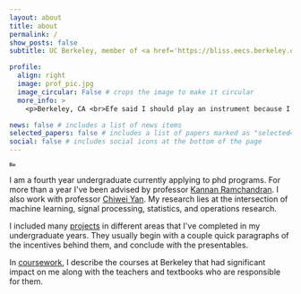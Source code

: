 ```yaml
---
layout: about
title: about
permalink: /
show_posts: false
subtitle: UC Berkeley, member of <a href='https://bliss.eecs.berkeley.edu/'>Berkeley Laboratory for Information and System Sciences</a> (BLISS). <br> jingxing.wang@berkeley.edu

profile:
  align: right
  image: prof_pic.jpg
  image_circular: False # crops the image to make it circular
  more_info: >
    <p>Berkeley, CA <br>Efe said I should play an instrument because I look like a rockstar.</p>

news: false # includes a list of news items
selected_papers: false # includes a list of papers marked as "selected={true}"
social: false # includes social icons at the bottom of the page
---
```


<h1 style="font-size:7">Bio</h1>

I am a fourth year undergraduate currently applying to phd programs. For more than a year I've been advised by professor <a href='https://people.eecs.berkeley.edu/~kannanr/'> Kannan Ramchandran</a>. I also work with professor <a href='https://yanchiwei.github.io/'> Chiwei Yan</a>. My research lies at the intersection of machine learning, signal processing, statistics, and operations research.

I included many <a href='https://jesse271828.github.io/projects/'>projects</a> in different areas that I've completed in my undergraduate years. They usually begin with a couple quick paragraphs of the incentives behind them, and conclude with the presentables.

In <a href='https://jesse271828.github.io/coursework/'>coursework</a>, I describe the courses at Berkeley that had significant impact on me along with the teachers and textbooks who are responsible for them.
